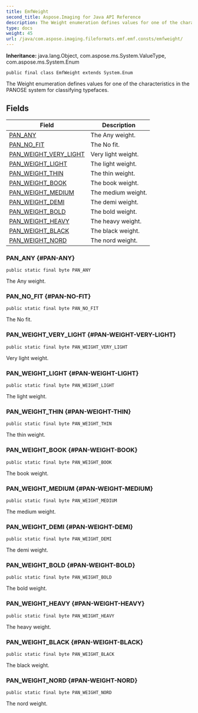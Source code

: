 ```yaml
---
title: EmfWeight
second_title: Aspose.Imaging for Java API Reference
description: The Weight enumeration defines values for one of the characteristics in the PANOSE system for classifying typefaces.
type: docs
weight: 45
url: /java/com.aspose.imaging.fileformats.emf.emf.consts/emfweight/
---
```

**Inheritance:**
java.lang.Object, com.aspose.ms.System.ValueType, com.aspose.ms.System.Enum
```
public final class EmfWeight extends System.Enum
```

The Weight enumeration defines values for one of the characteristics in the PANOSE system for classifying typefaces.
## Fields

| Field | Description |
| --- | --- |
| [PAN_ANY](#PAN-ANY) | The Any weight. |
| [PAN_NO_FIT](#PAN-NO-FIT) | The No fit. |
| [PAN_WEIGHT_VERY_LIGHT](#PAN-WEIGHT-VERY-LIGHT) | Very light weight. |
| [PAN_WEIGHT_LIGHT](#PAN-WEIGHT-LIGHT) | The light weight. |
| [PAN_WEIGHT_THIN](#PAN-WEIGHT-THIN) | The thin weight. |
| [PAN_WEIGHT_BOOK](#PAN-WEIGHT-BOOK) | The book weight. |
| [PAN_WEIGHT_MEDIUM](#PAN-WEIGHT-MEDIUM) | The medium weight. |
| [PAN_WEIGHT_DEMI](#PAN-WEIGHT-DEMI) | The demi weight. |
| [PAN_WEIGHT_BOLD](#PAN-WEIGHT-BOLD) | The bold weight. |
| [PAN_WEIGHT_HEAVY](#PAN-WEIGHT-HEAVY) | The heavy weight. |
| [PAN_WEIGHT_BLACK](#PAN-WEIGHT-BLACK) | The black weight. |
| [PAN_WEIGHT_NORD](#PAN-WEIGHT-NORD) | The nord weight. |
### PAN_ANY {#PAN-ANY}
```
public static final byte PAN_ANY
```


The Any weight.

### PAN_NO_FIT {#PAN-NO-FIT}
```
public static final byte PAN_NO_FIT
```


The No fit.

### PAN_WEIGHT_VERY_LIGHT {#PAN-WEIGHT-VERY-LIGHT}
```
public static final byte PAN_WEIGHT_VERY_LIGHT
```


Very light weight.

### PAN_WEIGHT_LIGHT {#PAN-WEIGHT-LIGHT}
```
public static final byte PAN_WEIGHT_LIGHT
```


The light weight.

### PAN_WEIGHT_THIN {#PAN-WEIGHT-THIN}
```
public static final byte PAN_WEIGHT_THIN
```


The thin weight.

### PAN_WEIGHT_BOOK {#PAN-WEIGHT-BOOK}
```
public static final byte PAN_WEIGHT_BOOK
```


The book weight.

### PAN_WEIGHT_MEDIUM {#PAN-WEIGHT-MEDIUM}
```
public static final byte PAN_WEIGHT_MEDIUM
```


The medium weight.

### PAN_WEIGHT_DEMI {#PAN-WEIGHT-DEMI}
```
public static final byte PAN_WEIGHT_DEMI
```


The demi weight.

### PAN_WEIGHT_BOLD {#PAN-WEIGHT-BOLD}
```
public static final byte PAN_WEIGHT_BOLD
```


The bold weight.

### PAN_WEIGHT_HEAVY {#PAN-WEIGHT-HEAVY}
```
public static final byte PAN_WEIGHT_HEAVY
```


The heavy weight.

### PAN_WEIGHT_BLACK {#PAN-WEIGHT-BLACK}
```
public static final byte PAN_WEIGHT_BLACK
```


The black weight.

### PAN_WEIGHT_NORD {#PAN-WEIGHT-NORD}
```
public static final byte PAN_WEIGHT_NORD
```


The nord weight.

